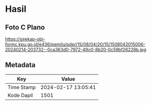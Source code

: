# Hasil

## Foto C Plano

https://sirekap-obj-formc.kpu.go.id/e436/pemilu/pdpr/15/08/04/20/15/1508042015006-20240214-203732--0ca363d0-7972-49c0-8b20-0c59bf26228b.jpg


## Metadata

| Key        | Value               |
| ---------- | ------------------- |
| Time Stamp | 2024-02-17 13:05:41 |
| Kode Dapil | 1501                |



